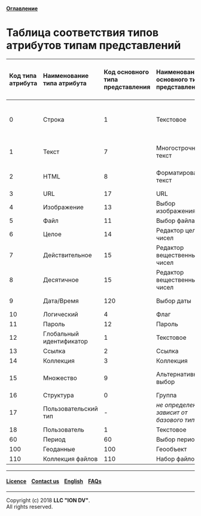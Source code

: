 #### [Оглавление](/docs/ru/index.md)

# Таблица соответствия типов атрибутов типам представлений

| Код типа атрибута | Наименование типа атрибута  | Код основного типа представления | Наименование основного типа представления | Предпочитаемый тип отображения для основного типа представления | Допустимые типы представлений (выборочно)          |
|:------------------|:------------------------------------|:---------------------------------|:------------------------------------------|:----------------------------------------------------------------|:---------------------------------------------------|
| 0                 | Строка                              | 1                                | Текстовое                                 | -                                                               | 7 - Многострочный текст, 8 - Форматированный текст |
| 1                 | Текст                               | 7                                | Многострочный текст                       | -                                                               | 1 - Текстовое, 8 - Форматированный текст           |
| 2                 | HTML                                | 8                                | Форматированный текст                     | -                                                               | 1 - Текстовое, 7 -Многострочный текст              |
| 3                 | URL                                 | 17                               | URL                                       | -                                                               | -                                                  |
| 4                 | Изображение                         | 13                               | Выбор изображения                         | -                                                               | -                                                  |
| 5                 | Файл                                | 11                               | Выбор файла                               | -                                                               | -                                                  |
| 6                 | Целое                               | 14                               | Редактор целых чисел                      | -                                                               | -                                                  |
| 7                 | Действительное                      | 15                               | Редактор вещественных чисел               | -                                                               | -                                                  |
| 8                 | Десятичное                          | 15                               | Редактор вещественных чисел               | -                                                               | -                                                  |
| 9                 | Дата/Время                          | 120                              | Выбор даты                                | -                                                               | 6 - Выбор даты-времени                             |
| 10                | Логический                          | 4                                | Флаг                                      | -                                                               | -                                                  |
| 11                | Пароль                              | 12                               | Пароль                                    | -                                                               | -                                                  |
| 12                | Глобальный идентификатор            | 1                                | Текстовое                                 | -                                                               | -                                                  |
| 13                | Ссылка                              | 2                                | Ссылка                                    | 1 - Ссылка                                                      | -                                                  |
| 14                | Коллекция                           | 3                                | Коллекция                                 | 3 - Таблица                                                     | -                                                  |
| 15                | Множество                           | 9                                | Альтернативный выбор                      | -                                                               | 10 - Множественный выбор                           |
| 16                | Структура                           | 0                                | Группа                                    | -                                                               | -                                                  |
| 17                | Пользовательский тип                | -                                | _не определено, зависит от базового типа_ | -                                                               | -                                                  |
| 18                | Пользователь                        | 1                                | Текстовое                                 | -                                                               | -                                                  |
| 60                | Период                              | 60                               | Выбор периода                             | -                                                               | -                                                  |
| 100               | Геоданные                           | 100                              | Геообъект                                 | 0 - Карта                                                       | -                                                  |
| 110               | Коллекция файлов                    | 110                              | Набор файлов                              | -                                                               | -                                                  |

--------------------------------------------------------------------------  


 #### [Licence](/LICENCE.md) &ensp;  [Contact us](https://iondv.ru/index.html) &ensp;  [English](/docs/en/2_system_description/metadata_structure/correspondance_table.md)   &ensp; [FAQs](/faqs.md)  <div><img src="https://mc.iondv.com/watch/local/docs/framework" style="position:absolute; left:-9999px;" height=1 width=1 alt="iondv metrics"></div>         



--------------------------------------------------------------------------  

Copyright (c) 2018 **LLC "ION DV"**.  
All rights reserved. 